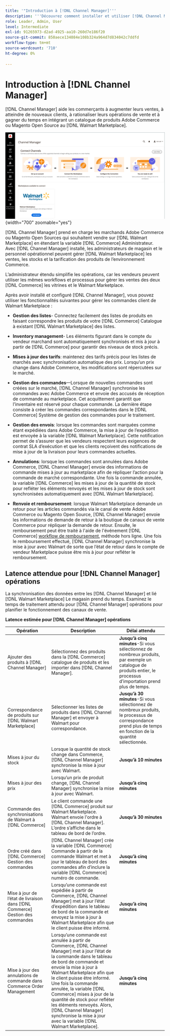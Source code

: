 ```yaml
---
title: '"Introduction à [!DNL Channel Manager]'''
description: '''Découvrez comment installer et utiliser [!DNL Channel Manager] pour intégrer Adobe Commerce et les magasins Magento Open Sources à Walmart Marketplace et créer un canal de vente afin de gérer de manière transparente les listes, les tarifs, les stocks et les ventes sur le marché auprès de votre administrateur Commerce."'
role: Leader, Admin, User
level: Intermediate
exl-id: 91265973-d2ad-4925-aa10-260d7e186f20
source-git-commit: 850aece134084e108b324a964d7d834042c7ddfd
workflow-type: tm+mt
source-wordcount: '710'
ht-degree: 0%

---
```



# Introduction à [!DNL Channel Manager]

[!DNL Channel Manager] aide les commerçants à augmenter leurs ventes, à atteindre de nouveaux clients, à rationaliser leurs opérations de vente et à gagner du temps en intégrant un catalogue de produits Adobe Commerce ou Magento Open Source au [!DNL Walmart Marketplace].

![[!DNL Channel Manager] vue d’administration de l’extension](assets/channel-manager-home.png){width="700" zoomable="yes"}

[!DNL Channel Manager] prend en charge les marchands Adobe Commerce ou Magento Open Sources qui souhaitent vendre sur [!DNL Walmart Marketplace] en étendant la variable [!DNL Commerce] Administrateur. Avec [!DNL Channel Manager] installé, les administrateurs de magasin et le personnel opérationnel peuvent gérer [!DNL Walmart Marketplace] les ventes, les stocks et la tarification des produits de l’environnement Commerce.

L’administrateur étendu simplifie les opérations, car les vendeurs peuvent utiliser les mêmes workflows et processus pour gérer les ventes des deux [!DNL Commerce] les vitrines et le Walmart Marketplace.

Après avoir installé et configuré [!DNL Channel Manager], vous pouvez utiliser les fonctionnalités suivantes pour gérer les commandes client de Walmart Marketplace :

* **Gestion des listes**- Connectez facilement des listes de produits en faisant correspondre les produits de votre [!DNL Commerce] Catalogue à existant [!DNL Walmart Marketplace] des listes.

* **Inventory management**- Les éléments figurant dans le compte du vendeur marchand sont automatiquement synchronisés et mis à jour à partir de [!DNL Commerce] pour garantir des niveaux de stock précis.

* **Mises à jour des tarifs**: maintenez des tarifs précis pour les listes de marchés avec synchronisation automatique des prix. Lorsqu’un prix change dans Adobe Commerce, les modifications sont répercutées sur le marché.

* **Gestion des commandes**—Lorsque de nouvelles commandes sont créées sur le marché, [!DNL Channel Manager] synchronise les commandes avec Adobe Commerce et envoie des accusés de réception de commande au marketplace. Cet acquittement garantit que l’inventaire est réservé pour chaque commande. La dernière étape consiste à créer les commandes correspondantes dans le [!DNL Commerce] Système de gestion des commandes pour le traitement.

* **Gestion des envois**: lorsque les commandes sont marquées comme étant expédiées dans Adobe Commerce, la mise à jour de l’expédition est envoyée à la variable [!DNL Walmart Marketplace]. Cette notification permet de s’assurer que les vendeurs respectent leurs exigences de contrat SLA d’exécution et que les clients reçoivent des notifications de mise à jour de la livraison pour leurs commandes actuelles.

* **Annulations**: lorsque les commandes sont annulées dans Adobe Commerce, [!DNL Channel Manager] envoie des informations de commande mises à jour au marketplace afin de répliquer l’action pour la commande de marché correspondante. Une fois la commande annulée, la variable [!DNL Commerce] les mises à jour de la quantité de stock pour refléter les éléments renvoyés et les mises à jour de stock sont synchronisées automatiquement avec [!DNL Walmart Marketplace].

* **Renvoie et remboursement**: lorsque Walmart Marketplace demande un retour pour les articles commandés via le canal de vente Adobe Commerce ou Magento Open Source, [!DNL Channel Manager] envoie les informations de demande de retour à la boutique de canaux de vente Commerce pour répliquer la demande de retour. Ensuite, le remboursement peut être traité à l&#39;aide de l&#39;événement [!DNL Commerce] [workflow de remboursement](https://experienceleague.adobe.com/docs/commerce-admin/stores-sales/order-management/credit-memos/credit-memos.html#refund-workflow), méthode hors ligne. Une fois le remboursement effectué, [!DNL Channel Manager] synchronise la mise à jour avec Walmart de sorte que l’état de retour dans le compte de vendeur Marketplace puisse être mis à jour pour refléter le remboursement.

## Latence attendue pour [!DNL Channel Manager] opérations

La synchronisation des données entre les [!DNL Channel Manager] et lié [!DNL Walmart Marketplace] Le magasin prend du temps. Examinez le temps de traitement attendu pour [!DNL Channel Manager] opérations pour planifier le fonctionnement des canaux de vente.

**Latence estimée pour [!DNL Channel Manager] opérations**

| **Opération** | **Description** | **Délai attendu** |
|------------------------------------------------------------|--------------------------------------------------------------------------------------------------------------------------------------------------------------------------------------------------------------------------------------------------------------------------------------------------------------------------------------------------------------------------------------------------|------------------------------------------------------------------------------------------------------------------------------|
| Ajouter des produits à [!DNL Channel Manager] | Sélectionnez des produits dans la [!DNL Commerce] catalogue de produits et les importer dans [!DNL Channel Manager]. | **Jusqu’à cinq minutes**-Si vous sélectionnez de nombreux produits, par exemple un catalogue de produits entier, le processus d’importation prend plus de temps. |
| Correspondance de produits sur [!DNL Walmart Marketplace] | Sélectionner les listes de produits dans [!DNL Channel Manager] et envoyer à Walmart pour correspondance. | **Jusqu’à 30 minutes**-Si vous sélectionnez de nombreux produits, le processus de correspondance prend plus de temps en fonction de la quantité sélectionnée. |
| Mises à jour du stock | Lorsque la quantité de stock change dans Commerce, [!DNL Channel Manager] synchronise la mise à jour avec Walmart. | **Jusqu’à 10 minutes** |
| Mises à jour des prix | Lorsqu’un prix de produit change, [!DNL Channel Manager] synchronise la mise à jour avec Walmart. | **Jusqu’à cinq minutes** |
| Commande des synchronisations de Walmart à [!DNL Commerce] | Le client commande une [!DNL Commerce] produit sur Walmart Marketplace. Walmart envoie l&#39;ordre à [!DNL Channel Manager]. L’ordre s’affiche dans le tableau de bord de l’ordre. | **Jusqu’à 30 minutes** |
| Ordre créé dans [!DNL Commerce] Gestion des commandes | [!DNL Channel Manager] crée la variable [!DNL Commerce] Commande à partir de la commande Walmart et met à jour le tableau de bord des commandes afin d’inclure la variable [!DNL Commerce] numéro de commande. | **Jusqu’à cinq minutes** |
| Mise à jour de l’état de livraison dans [!DNL Commerce] Gestion des commandes | Lorsqu’une commande est expédiée à partir de Commerce, [!DNL Channel Manager] met à jour l’état d’expédition dans le tableau de bord de la commande et envoyez la mise à jour à Walmart Marketplace afin que le client puisse être informé. | **Jusqu’à cinq minutes** |
| Mise à jour des annulations de commande dans Commerce Order Management | Lorsqu’une commande est annulée à partir de Commerce, [!DNL Channel Manager] met à jour l’état de la commande dans le tableau de bord de commande et envoie la mise à jour à Walmart Marketplace afin que le client puisse être informé. Une fois la commande annulée, la variable [!DNL Commerce] mises à jour de la quantité de stock pour refléter les éléments renvoyés. Alors, [!DNL Channel Manager] synchronise la mise à jour avec la variable [!DNL Walmart Marketplace]. | **Jusqu’à cinq minutes** |


